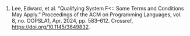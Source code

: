 1. Lee, Edward, et al. “Qualifying System F&lt;:: Some Terms and Conditions May Apply.” Proceedings of the ACM on Programming Languages, vol. 8, no. OOPSLA1, Apr. 2024, pp. 583–612. Crossref, <https://doi.org/10.1145/3649832>.
